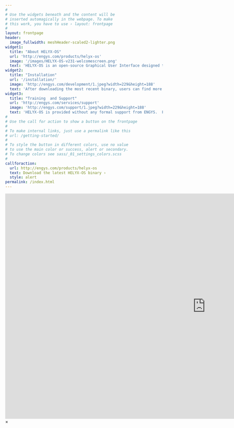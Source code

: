 ```yaml
---
#
# Use the widgets beneath and the content will be
# inserted automagically in the webpage. To make
# this work, you have to use › layout: frontpage
#
layout: frontpage
header:
  image_fullwidth: meshHeader-scaled2-lighter.png
widget1:
  title: "About HELYX-OS"
  url: 'http://engys.com/products/helyx-os'
  image: '/images/HELYX-OS-v231-welcomescreen.png'
  text: 'HELYX-OS is an open-source Graphical User Interface designed to work natively with the version 2.4.0 of the OpenFOAM library. The GUI is developed by ENGYS using Java+VTK and delivered to the public under the GNU General Public License.'
widget2:
  title: "Installation"
  url: '/installation/'
  image: 'http://engys.com/development/1.jpeg?width=229&height=188'
  text: 'After downloading the most recent binary, users can find more information about how to install HELYX-OS on their system to get up and running quickly.'
widget3:
  title: "Training  and Support"
  url: 'http://engys.com/services/support'
  image: 'http://engys.com/support/1.jpeg?width=229&height=188'
  text: 'HELYX-OS is provided without any formal support from ENGYS.  For additional paid support and training with HELYX-OS and/or all other ENGYS products, please visit our website.'
#
# Use the call for action to show a button on the frontpage
#
# To make internal links, just use a permalink like this
# url: /getting-started/
#
# To style the button in different colors, use no value
# to use the main color or success, alert or secondary.
# To change colors see sass/_01_settings_colors.scss
#
callforaction:
  url: http://engys.com/products/helyx-os
  text: Download the latest HELYX-OS binary ›
  style: alert
permalink: /index.html
---
```

<div id="videoModal" class="reveal-modal large" data-reveal="">
  <div class="flex-video widescreen vimeo" style="display: block;">
    <iframe width="1280" height="720" src="https://www.youtube.com/embed/3b5zCFSmVvU" frameborder="0" allowfullscreen></iframe>
  </div>
  <a class="close-reveal-modal">&#215;</a>
</div>
